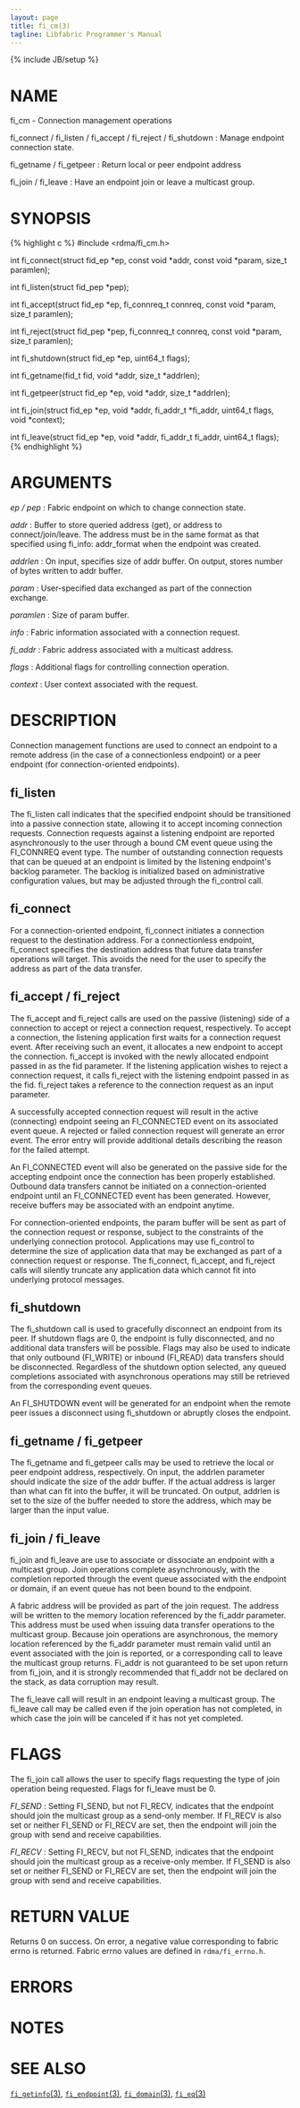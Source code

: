 ```yaml
---
layout: page
title: fi_cm(3)
tagline: Libfabric Programmer's Manual
---
```

{% include JB/setup %}

# NAME

fi_cm - Connection management operations

fi_connect / fi_listen / fi_accept / fi_reject / fi_shutdown
: Manage endpoint connection state.

fi_getname / fi_getpeer
: Return local or peer endpoint address

fi_join / fi_leave
: Have an endpoint join or leave a multicast group.

# SYNOPSIS

{% highlight c %}
#include <rdma/fi_cm.h>

int fi_connect(struct fid_ep *ep, const void *addr,
    const void *param, size_t paramlen);

int fi_listen(struct fid_pep *pep);

int fi_accept(struct fid_ep *ep, fi_connreq_t connreq,
    const void *param, size_t paramlen);

int fi_reject(struct fid_pep *pep, fi_connreq_t connreq,
    const void *param, size_t paramlen);

int fi_shutdown(struct fid_ep *ep, uint64_t flags);

int fi_getname(fid_t fid, void *addr, size_t *addrlen);

int fi_getpeer(struct fid_ep *ep, void *addr, size_t *addrlen);

int fi_join(struct fid_ep *ep, void *addr, fi_addr_t *fi_addr,
    uint64_t flags, void *context);

int fi_leave(struct fid_ep *ep, void *addr, fi_addr_t fi_addr,
    uint64_t flags);
{% endhighlight %}

# ARGUMENTS

*ep / pep*
: Fabric endpoint on which to change connection state.

*addr*
: Buffer to store queried address (get), or address to
  connect/join/leave.  The address must be in the same format as that
  specified using fi_info: addr_format when the endpoint was created.

*addrlen*
: On input, specifies size of addr buffer.  On output, stores number
  of bytes written to addr buffer.

*param*
: User-specified data exchanged as part of the connection exchange.

*paramlen*
: Size of param buffer.

*info*
: Fabric information associated with a connection request.

*fi_addr*
: Fabric address associated with a multicast address.

*flags*
: Additional flags for controlling connection operation.

*context*
: User context associated with the request.

# DESCRIPTION

Connection management functions are used to connect an endpoint to a
remote address (in the case of a connectionless endpoint) or a peer
endpoint (for connection-oriented endpoints).

## fi_listen

The fi_listen call indicates that the specified endpoint should be
transitioned into a passive connection state, allowing it to accept
incoming connection requests.  Connection requests against a listening
endpoint are reported asynchronously to the user through a bound CM
event queue using the FI_CONNREQ event type.  The number of outstanding
connection requests that can be queued at an endpoint is limited by the
listening endpoint's backlog parameter.  The backlog is initialized
based on administrative configuration values, but may be adjusted
through the fi_control call.

## fi_connect

For a connection-oriented endpoint, fi_connect initiates a connection
request to the destination address.  For a connectionless endpoint,
fi_connect specifies the destination address that future data transfer
operations will target.  This avoids the need for the user to specify the
address as part of the data transfer.

## fi_accept / fi_reject

The fi_accept and fi_reject calls are used on the passive (listening)
side of a connection to accept or reject a connection request,
respectively.  To accept a connection, the listening application first
waits for a connection request event.  After receiving such an event, it
allocates a new endpoint to accept the connection.  fi_accept is invoked
with the newly allocated endpoint passed in as the fid parameter.  If
the listening application wishes to reject a connection request, it calls
fi_reject with the listening endpoint passed in as the fid.
fi_reject takes a reference to the connection request as an input parameter.

A successfully accepted connection request will result in the active
(connecting) endpoint seeing an FI_CONNECTED event on its associated
event queue.  A rejected or failed connection request will generate an
error event.  The error entry will provide additional details describing
the reason for the failed attempt.

An FI_CONNECTED event will also be generated on the passive side for the
accepting endpoint once the connection has been properly established.
Outbound data transfers cannot be initiated on a connection-oriented
endpoint until an FI_CONNECTED event has been generated.  However, receive
buffers may be associated with an endpoint anytime.

For connection-oriented endpoints, the param buffer will be sent as
part of the connection request or response, subject to the constraints of
the underlying connection protocol.  Applications may use fi_control
to determine the size of application data that may be exchanged as
part of a connection request or response.  The fi_connect, fi_accept, and
fi_reject calls will silently truncate any application data which cannot
fit into underlying protocol messages.

## fi_shutdown

The fi_shutdown call is used to gracefully disconnect an endpoint from
its peer.  If shutdown flags are 0, the endpoint is fully disconnected,
and no additional data transfers will be possible.  Flags may also be
used to indicate that only outbound (FI_WRITE) or inbound (FI_READ) data
transfers should be disconnected.  Regardless of the shutdown option
selected, any queued completions associated with asynchronous operations
may still be retrieved from the corresponding event queues.

An FI_SHUTDOWN event will be generated for an endpoint when the remote
peer issues a disconnect using fi_shutdown or abruptly closes the endpoint.

## fi_getname / fi_getpeer

The fi_getname and fi_getpeer calls may be used to retrieve the local or
peer endpoint address, respectively.  On input, the addrlen parameter should
indicate the size of the addr buffer.  If the actual address is larger than
what can fit into the buffer, it will be truncated.  On output, addrlen
is set to the size of the buffer needed to store the address, which may
be larger than the input value.

## fi_join / fi_leave

fi_join and fi_leave are use to associate or dissociate an endpoint
with a multicast group.  Join operations complete asynchronously, with
the completion reported through the event queue associated with the
endpoint or domain, if an event queue has not been bound to the
endpoint.

A fabric address will be provided as part of the join request.  The
address will be written to the memory location referenced by the
fi_addr parameter.  This address must be used when issuing data
transfer operations to the multicast group.  Because join operations
are asynchronous, the memory location referenced by the fi_addr
parameter must remain valid until an event associated with the join is
reported, or a corresponding call to leave the multicast group
returns.  Fi_addr is not guaranteed to be set upon return from
fi_join, and it is strongly recommended that fi_addr not be declared
on the stack, as data corruption may result.

The fi_leave call will result in an endpoint leaving a multicast
group.  The fi_leave call may be called even if the join operation has
not completed, in which case the join will be canceled if it has not
yet completed.

# FLAGS

The fi_join call allows the user to specify flags requesting the type of
join operation being requested.  Flags for fi_leave must be 0.

*FI_SEND*
: Setting FI_SEND, but not FI_RECV, indicates that the endpoint should
  join the multicast group as a send-only member.  If FI_RECV is also
  set or neither FI_SEND or FI_RECV are set, then the endpoint will
  join the group with send and receive capabilities.

*FI_RECV*
: Setting FI_RECV, but not FI_SEND, indicates that the endpoint should
  join the multicast group as a receive-only member.  If FI_SEND is
  also set or neither FI_SEND or FI_RECV are set, then the endpoint
  will join the group with send and receive capabilities.

# RETURN VALUE

Returns 0 on success. On error, a negative value corresponding to fabric
errno is returned. Fabric errno values are defined in
`rdma/fi_errno.h`.

# ERRORS


# NOTES


# SEE ALSO

[`fi_getinfo`(3)](fi_getinfo.3.html),
[`fi_endpoint`(3)](fi_endpoint.3.html),
[`fi_domain`(3)](fi_domain.3.html),
[`fi_eq`(3)](fi_eq.3.html)
